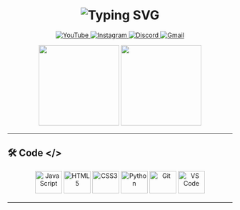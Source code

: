 <h1 align="center">
    <img src="https://readme-typing-svg.demolab.com?font=Fira+Code&size=30&duration=3000&pause=1000&color=8A2BE2&center=true&vCenter=true&width=500&lines=Ol%C3%A1%2C+eu+sou+ONE+MODZ;Desenvolvedor+Web;e+de+Softwares" alt="Typing SVG" />
</h1>

<p align="center">
  <a href="https://www.youtube.com/@ONEMODZ" target="_blank">
    <img src="https://img.shields.io/badge/YouTube-FF0000?style=for-the-badge&logo=youtube&logoColor=white" alt="YouTube">
  </a>
  <a href="https://instagram.com/k._.duzin" target="_blank">
    <img src="https://img.shields.io/badge/-Instagram-%23E4405F?style=for-the-badge&logo=instagram&logoColor=white" alt="Instagram">
  </a>
  <a href="https://discord.gg/pjQN9NHkZF" target="_blank">
    <img src="https://img.shields.io/badge/Discord-7289DA?style=for-the-badge&logo=discord&logoColor=white" alt="Discord">
  </a> 
  <a href = "mailto:onemodzyt@gmail.com">
    <img src="https://img.shields.io/badge/-Gmail-%23333?style=for-the-badge&logo=gmail&logoColor=white" alt="Gmail">
  </a>
</p>

<div align="center">
  <img height="180em" src="https://github-readme-stats.vercel.app/api?username=0NEM0DZ&show_icons=true&theme=radical&include_all_commits=true&count_private=true&border_radius=10&bg_color=30,0d0d0d,2d0a57&title_color=8A2BE2&icon_color=8A2BE2"/>
  <img height="180em" src="https://github-readme-stats.vercel.app/api/top-langs/?username=0NEM0DZ&layout=compact&langs_count=7&theme=radical&border_radius=10&bg_color=30,2d0a57,0d0d0d&title_color=8A2BE2"/>
</div>

---

## 🛠️ Code </>

<div style="display: inline_block; margin: 20px 0; text-align: center;">
  <img align="center" alt="JavaScript" height="50" width="60" src="https://cdn.jsdelivr.net/gh/devicons/devicon/icons/javascript/javascript-original.svg">
  <img align="center" alt="HTML5" height="50" width="60" src="https://cdn.jsdelivr.net/gh/devicons/devicon/icons/html5/html5-original.svg">
  <img align="center" alt="CSS3" height="50" width="60" src="https://cdn.jsdelivr.net/gh/devicons/devicon/icons/css3/css3-original.svg">
  <img align="center" alt="Python" height="50" width="60" src="https://cdn.jsdelivr.net/gh/devicons/devicon/icons/python/python-original.svg">
  <img align="center" alt="Git" height="50" width="60" src="https://cdn.jsdelivr.net/gh/devicons/devicon/icons/git/git-original.svg">
  <img align="center" alt="VS Code" height="50" width="60" src="https://cdn.jsdelivr.net/gh/devicons/devicon/icons/vscode/vscode-original.svg">
</div>

---

